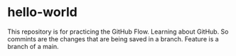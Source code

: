 # hello-world
This repository is for practicing the GitHub Flow.
Learning about GitHub. So commints are the changes that are being saved in a branch. Feature is a branch of a main.
